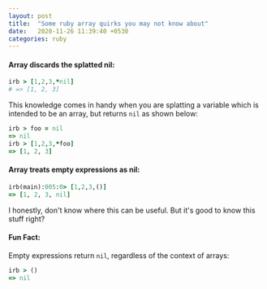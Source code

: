 ```yaml
---
layout: post
title:  "Some ruby array quirks you may not know about"
date:   2020-11-26 11:39:40 +0530
categories: ruby
---
```


#### Array discards the splatted nil:

```ruby
irb > [1,2,3,*nil]
# => [1, 2, 3]
```
This knowledge comes in handy when you are splatting a variable which is intended to be an array, but returns `nil` as shown below:

```ruby
irb > foo = nil
=> nil
irb > [1,2,3,*foo]
=> [1, 2, 3]
```
#### Array treats empty expressions as nil:

```ruby
irb(main):005:0> [1,2,3,()]
=> [1, 2, 3, nil]
```

I honestly, don't know where this can be useful. But it's good to know this stuff right?

#### Fun Fact:

Empty expressions return `nil`, regardless of the context of arrays:

```ruby
irb > ()
=> nil
```